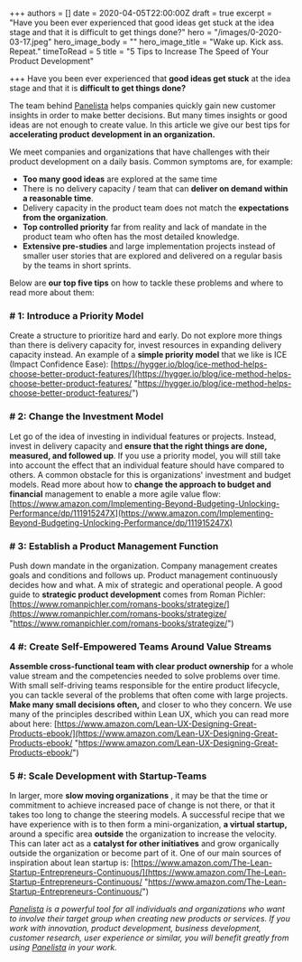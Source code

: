 +++
authors = []
date = 2020-04-05T22:00:00Z
draft = true
excerpt = "Have you been ever experienced that good ideas get stuck at the idea stage and that it is difficult to get things done?"
hero = "/images/0-2020-03-17.jpeg"
hero_image_body = ""
hero_image_title = "Wake up. Kick ass. Repeat."
timeToRead = 5
title = "5 Tips to Increase The Speed of Your Product Development"

+++
Have you been ever experienced that **good ideas get stuck** at the idea stage and that it is **difficult to get things done?**

The team behind [Panelista](https://panelista.com/?utm_medium=organic_social&utm_source=linkedin&utm_campaign=article&utm_content=productdevelopment) helps companies quickly gain new customer insights in order to make better decisions. But many times insights or good ideas are not enough to create value. In this article we give our best tips for **accelerating product development in an organization.**

We meet companies and organizations that have challenges with their product development on a daily basis. Common symptoms are, for example:

* **Too many good ideas** are explored at the same time
* There is no delivery capacity / team that can **deliver on demand within a reasonable time**.
* Delivery capacity in the product team does not match the **expectations from the organization**.
* **Top controlled priority** far from reality and lack of mandate in the product team who often has the most detailed knowledge.
* **Extensive pre-studies** and large implementation projects instead of smaller user stories that are explored and delivered on a regular basis by the teams in short sprints.

Below are **our top five tips** on how to tackle these problems and where to read more about them:

### **# 1: Introduce a Priority Model**

Create a structure to prioritize hard and early. Do not explore more things than there is delivery capacity for, invest resources in expanding delivery capacity instead. An example of a **simple priority model** that we like is ICE (Impact Confidence Ease): [https://hygger.io/blog/ice-method-helps-choose-better-product-features/](https://hygger.io/blog/ice-method-helps-choose-better-product-features/ "https://hygger.io/blog/ice-method-helps-choose-better-product-features/")

### **# 2: Change the Investment Model**

Let go of the idea of ​​investing in individual features or projects. Instead, invest in delivery capacity and **ensure that the right things are done, measured, and followed up**. If you use a priority model, you will still take into account the effect that an individual feature should have compared to others. A common obstacle for this is organizations' investment and budget models. Read more about how to **change the approach to budget and financial** management to enable a more agile value flow: [https://www.amazon.com/Implementing-Beyond-Budgeting-Unlocking-Performance/dp/111915247X](https://www.amazon.com/Implementing-Beyond-Budgeting-Unlocking-Performance/dp/111915247X)

### **# 3: Establish a Product Management Function**

Push down mandate in the organization. Company management creates goals and conditions and follows up. Product management continuously decides how and what. A mix of strategic and operational people. A good guide to **strategic product development** comes from Roman Pichler: [https://www.romanpichler.com/romans-books/strategize/](https://www.romanpichler.com/romans-books/strategize/ "https://www.romanpichler.com/romans-books/strategize/")

### **4 #: Create Self-Empowered Teams Around Value Streams**

**Assemble cross-functional team with clear product ownership** for a whole value stream and the competencies needed to solve problems over time. With small self-driving teams responsible for the entire product lifecycle, you can tackle several of the problems that often come with large projects. **Make many small decisions often,** and closer to who they concern. We use many of the principles described within Lean UX, which you can read more about here: [https://www.amazon.com/Lean-UX-Designing-Great-Products-ebook/](https://www.amazon.com/Lean-UX-Designing-Great-Products-ebook/ "https://www.amazon.com/Lean-UX-Designing-Great-Products-ebook/")

### **5 #: Scale Development with Startup-Teams**

In larger, more **slow moving organizations** , it may be that the time or commitment to achieve increased pace of change is not there, or that it takes too long to change the steering models. A successful recipe that we have experience with is to then form a mini-organization, **a virtual startup,** around a specific area **outside** the organization to increase the velocity. This can later act as a **catalyst for other initiatives** and grow organically outside the organization or become part of it. One of our main sources of inspiration about lean startup is: [https://www.amazon.com/The-Lean-Startup-Entrepreneurs-Continuous/](https://www.amazon.com/The-Lean-Startup-Entrepreneurs-Continuous/ "https://www.amazon.com/The-Lean-Startup-Entrepreneurs-Continuous/")

[_Panelista_](https://panelista.com/?utm_medium=organic_social&utm_source=linkedin&utm_campaign=article&utm_content=productdevelopment) _is a powerful tool for all individuals and organizations who want to involve their target group when creating new products or services. If you work with innovation, product development, business development, customer research, user experience or similar, you will benefit greatly from using_ [_Panelista_](https://panelista.com/?utm_medium=organic_social&utm_source=linkedin&utm_campaign=article&utm_content=productdevelopment) _in your work._
